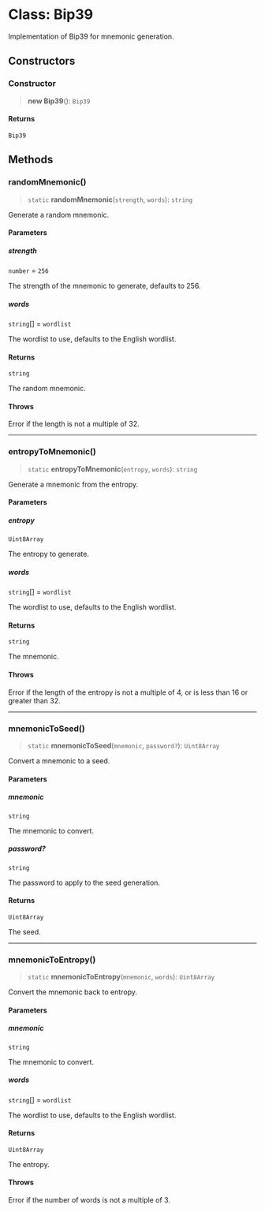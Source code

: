 # Class: Bip39

Implementation of Bip39 for mnemonic generation.

## Constructors

### Constructor

> **new Bip39**(): `Bip39`

#### Returns

`Bip39`

## Methods

### randomMnemonic()

> `static` **randomMnemonic**(`strength`, `words`): `string`

Generate a random mnemonic.

#### Parameters

##### strength

`number` = `256`

The strength of the mnemonic to generate, defaults to 256.

##### words

`string`[] = `wordlist`

The wordlist to use, defaults to the English wordlist.

#### Returns

`string`

The random mnemonic.

#### Throws

Error if the length is not a multiple of 32.

***

### entropyToMnemonic()

> `static` **entropyToMnemonic**(`entropy`, `words`): `string`

Generate a mnemonic from the entropy.

#### Parameters

##### entropy

`Uint8Array`

The entropy to generate.

##### words

`string`[] = `wordlist`

The wordlist to use, defaults to the English wordlist.

#### Returns

`string`

The mnemonic.

#### Throws

Error if the length of the entropy is not a multiple of 4, or is less than 16 or greater than 32.

***

### mnemonicToSeed()

> `static` **mnemonicToSeed**(`mnemonic`, `password?`): `Uint8Array`

Convert a mnemonic to a seed.

#### Parameters

##### mnemonic

`string`

The mnemonic to convert.

##### password?

`string`

The password to apply to the seed generation.

#### Returns

`Uint8Array`

The seed.

***

### mnemonicToEntropy()

> `static` **mnemonicToEntropy**(`mnemonic`, `words`): `Uint8Array`

Convert the mnemonic back to entropy.

#### Parameters

##### mnemonic

`string`

The mnemonic to convert.

##### words

`string`[] = `wordlist`

The wordlist to use, defaults to the English wordlist.

#### Returns

`Uint8Array`

The entropy.

#### Throws

Error if the number of words is not a multiple of 3.
